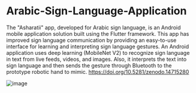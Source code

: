 # Arabic-Sign-Language-Application
The "Asharatii" app, developed for Arabic sign language, is an Android mobile application solution built using the Flutter framework. This app has improved sign language communication by providing an easy-to-use interface for learning and interpreting sign language gestures.
An Android application uses deep learning (MobileNet V2) to recognize sign language in text from live feeds, videos, and images. Also, it interprets the text into sign language and then sends the gesture through Bluetooth to the prototype robotic hand to mimic.
https://doi.org/10.5281/zenodo.14715280

![image](https://github.com/user-attachments/assets/1f9dd650-d3b2-470b-9e13-40cb1148a29c)
